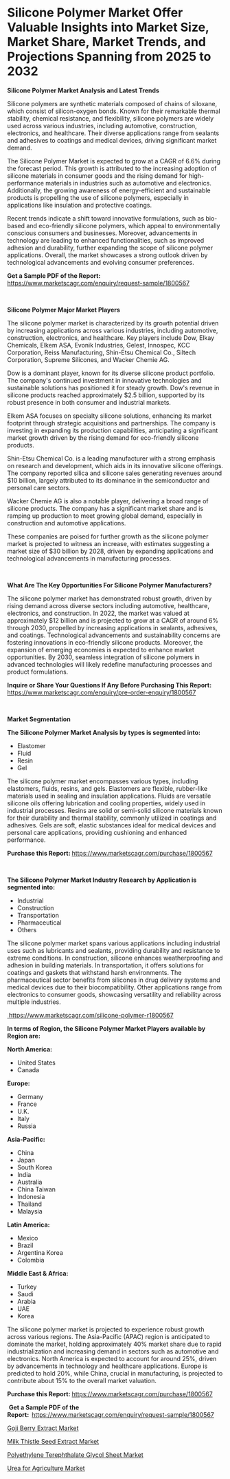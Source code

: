 <p><h1>Silicone Polymer Market Offer Valuable Insights into Market Size, Market Share, Market Trends, and Projections Spanning from 2025 to 2032</h1></p><p><strong>Silicone Polymer Market Analysis and Latest Trends</strong></p>
<p><p>Silicone polymers are synthetic materials composed of chains of siloxane, which consist of silicon-oxygen bonds. Known for their remarkable thermal stability, chemical resistance, and flexibility, silicone polymers are widely used across various industries, including automotive, construction, electronics, and healthcare. Their diverse applications range from sealants and adhesives to coatings and medical devices, driving significant market demand.</p><p>The Silicone Polymer Market is expected to grow at a CAGR of 6.6% during the forecast period. This growth is attributed to the increasing adoption of silicone materials in consumer goods and the rising demand for high-performance materials in industries such as automotive and electronics. Additionally, the growing awareness of energy-efficient and sustainable products is propelling the use of silicone polymers, especially in applications like insulation and protective coatings.</p><p>Recent trends indicate a shift toward innovative formulations, such as bio-based and eco-friendly silicone polymers, which appeal to environmentally conscious consumers and businesses. Moreover, advancements in technology are leading to enhanced functionalities, such as improved adhesion and durability, further expanding the scope of silicone polymer applications. Overall, the market showcases a strong outlook driven by technological advancements and evolving consumer preferences.</p></p>
<p><strong>Get a Sample PDF of the Report:&nbsp;</strong> <a href="https://www.marketscagr.com/enquiry/request-sample/1800567?utm_campaign=2471&utm_medium=2&utm_source=Github&utm_content=ia&utm_term=01042025&utm_id=silicone-polymer">https://www.marketscagr.com/enquiry/request-sample/1800567</a></p>
<p>&nbsp;</p>
<p><strong>Silicone Polymer Major Market Players</strong></p>
<p><p>The silicone polymer market is characterized by its growth potential driven by increasing applications across various industries, including automotive, construction, electronics, and healthcare. Key players include Dow, Elkay Chemicals, Elkem ASA, Evonik Industries, Gelest, Innospec, KCC Corporation, Reiss Manufacturing, Shin-Etsu Chemical Co., Siltech Corporation, Supreme Silicones, and Wacker Chemie AG.</p><p>Dow is a dominant player, known for its diverse silicone product portfolio. The company's continued investment in innovative technologies and sustainable solutions has positioned it for steady growth. Dow's revenue in silicone products reached approximately $2.5 billion, supported by its robust presence in both consumer and industrial markets.</p><p>Elkem ASA focuses on specialty silicone solutions, enhancing its market footprint through strategic acquisitions and partnerships. The company is investing in expanding its production capabilities, anticipating a significant market growth driven by the rising demand for eco-friendly silicone products.</p><p>Shin-Etsu Chemical Co. is a leading manufacturer with a strong emphasis on research and development, which aids in its innovative silicone offerings. The company reported silica and silicone sales generating revenues around $10 billion, largely attributed to its dominance in the semiconductor and personal care sectors.</p><p>Wacker Chemie AG is also a notable player, delivering a broad range of silicone products. The company has a significant market share and is ramping up production to meet growing global demand, especially in construction and automotive applications.</p><p>These companies are poised for further growth as the silicone polymer market is projected to witness an increase, with estimates suggesting a market size of $30 billion by 2028, driven by expanding applications and technological advancements in manufacturing processes.</p></p>
<p>&nbsp;</p>
<p><strong>What Are The Key Opportunities For Silicone Polymer Manufacturers?</strong></p>
<p><p>The silicone polymer market has demonstrated robust growth, driven by rising demand across diverse sectors including automotive, healthcare, electronics, and construction. In 2022, the market was valued at approximately $12 billion and is projected to grow at a CAGR of around 6% through 2030, propelled by increasing applications in sealants, adhesives, and coatings. Technological advancements and sustainability concerns are fostering innovations in eco-friendly silicone products. Moreover, the expansion of emerging economies is expected to enhance market opportunities. By 2030, seamless integration of silicone polymers in advanced technologies will likely redefine manufacturing processes and product formulations.</p></p>
<p><strong>Inquire or Share Your Questions If Any Before Purchasing This Report:</strong> <a href="https://www.marketscagr.com/enquiry/pre-order-enquiry/1800567?utm_campaign=2471&utm_medium=2&utm_source=Github&utm_content=ia&utm_term=01042025&utm_id=silicone-polymer">https://www.marketscagr.com/enquiry/pre-order-enquiry/1800567</a></p>
<p>&nbsp;</p>
<p><strong>Market Segmentation</strong></p>
<p><strong>The Silicone Polymer Market Analysis by types is segmented into:</strong></p>
<p><ul><li>Elastomer</li><li>Fluid</li><li>Resin</li><li>Gel</li></ul></p>
<p><p>The silicone polymer market encompasses various types, including elastomers, fluids, resins, and gels. Elastomers are flexible, rubber-like materials used in sealing and insulation applications. Fluids are versatile silicone oils offering lubrication and cooling properties, widely used in industrial processes. Resins are solid or semi-solid silicone materials known for their durability and thermal stability, commonly utilized in coatings and adhesives. Gels are soft, elastic substances ideal for medical devices and personal care applications, providing cushioning and enhanced performance.</p></p>
<p><strong>Purchase this Report:&nbsp;</strong><a href="https://www.marketscagr.com/purchase/1800567?utm_campaign=2471&utm_medium=2&utm_source=Github&utm_content=ia&utm_term=01042025&utm_id=silicone-polymer">https://www.marketscagr.com/purchase/1800567</a></p>
<p>&nbsp;</p>
<p><strong>The Silicone Polymer Market Industry Research by Application is segmented into:</strong></p>
<p><ul><li>Industrial</li><li>Construction</li><li>Transportation</li><li>Pharmaceutical</li><li>Others</li></ul></p>
<p><p>The silicone polymer market spans various applications including industrial uses such as lubricants and sealants, providing durability and resistance to extreme conditions. In construction, silicone enhances weatherproofing and adhesion in building materials. In transportation, it offers solutions for coatings and gaskets that withstand harsh environments. The pharmaceutical sector benefits from silicones in drug delivery systems and medical devices due to their biocompatibility. Other applications range from electronics to consumer goods, showcasing versatility and reliability across multiple industries.</p></p>
<p><a href="https://www.marketscagr.com/silicone-polymer-r1800567?utm_campaign=2471&utm_medium=2&utm_source=Github&utm_content=ia&utm_term=01042025&utm_id=silicone-polymer">&nbsp;https://www.marketscagr.com/silicone-polymer-r1800567</a></p>
<p><strong>In terms of Region, the Silicone Polymer Market Players available by Region are:</strong></p>
<p>
    <p> <strong> North America: </strong>
        <ul>
            <li>United States</li>
            <li>Canada</li>
        </ul>
        </p> 
    <p> <strong> Europe: </strong>
        <ul>
            <li>Germany</li>
            <li>France</li>
            <li>U.K.</li>
            <li>Italy</li>
            <li>Russia</li>
        </ul>
        </p> 
    <p> <strong> Asia-Pacific: </strong>
        <ul>
            <li>China</li>
            <li>Japan</li>
            <li>South Korea</li>
            <li>India</li>
            <li>Australia</li>
            <li>China Taiwan</li>
            <li>Indonesia</li>
            <li>Thailand</li>
            <li>Malaysia</li>
        </ul>
        </p> 
    <p> <strong> Latin America: </strong>
        <ul>
            <li>Mexico</li>
            <li>Brazil</li>
            <li>Argentina Korea</li>
            <li>Colombia</li>
        </ul>
        </p> 
    <p> <strong> Middle East & Africa: </strong>
        <ul>
            <li>Turkey</li>
            <li>Saudi</li>
            <li>Arabia</li>
            <li>UAE</li>
            <li>Korea</li>
        </ul>
    </p>
    </p>
<p><p>The silicone polymer market is projected to experience robust growth across various regions. The Asia-Pacific (APAC) region is anticipated to dominate the market, holding approximately 40% market share due to rapid industrialization and increasing demand in sectors such as automotive and electronics. North America is expected to account for around 25%, driven by advancements in technology and healthcare applications. Europe is predicted to hold 20%, while China, crucial in manufacturing, is projected to contribute about 15% to the overall market valuation.</p></p>
<p><strong>Purchase this Report: </strong><a href="https://www.marketscagr.com/purchase/1800567?utm_campaign=2471&utm_medium=2&utm_source=Github&utm_content=ia&utm_term=01042025&utm_id=silicone-polymer">https://www.marketscagr.com/purchase/1800567</a></p>
<p>&nbsp;<strong>Get a Sample PDF of the Report:&nbsp;&nbsp;</strong><a href="https://www.marketscagr.com/enquiry/request-sample/1800567?utm_campaign=2471&utm_medium=2&utm_source=Github&utm_content=ia&utm_term=01042025&utm_id=silicone-polymer">https://www.marketscagr.com/enquiry/request-sample/1800567</a></p>
<p><strong></strong></p>
<p><p><a href="https://github.com/MarciaRunte/Market-Research-Report-List-2/blob/main/goji-berry-extract-market.md?utm_campaign=2471&utm_medium=2&utm_source=Github&utm_content=ia&utm_term=01042025&utm_id=silicone-polymer">Goji Berry Extract Market</a></p><p><a href="https://github.com/MariaWashington76/Market-Research-Report-List-2/blob/main/milk-thistle-seed-extract-market.md?utm_campaign=2471&utm_medium=2&utm_source=Github&utm_content=ia&utm_term=01042025&utm_id=silicone-polymer">Milk Thistle Seed Extract Market</a></p><p><a href="https://github.com/suleimannichelle7/Market-Research-Report-List-1/blob/main/polyethylene-terephthalate-glycol-sheet-market.md?utm_campaign=2471&utm_medium=2&utm_source=Github&utm_content=ia&utm_term=01042025&utm_id=silicone-polymer">Polyethylene Terephthalate Glycol Sheet Market</a></p><p><a href="https://github.com/rosamariarocque98/Market-Research-Report-List-1/blob/main/urea-for-agriculture-market.md?utm_campaign=2471&utm_medium=2&utm_source=Github&utm_content=ia&utm_term=01042025&utm_id=silicone-polymer">Urea for Agriculture Market</a></p></p>
